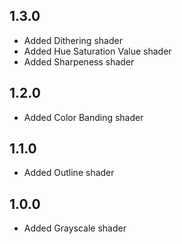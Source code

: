 ## 1.3.0
- Added Dithering shader
- Added Hue Saturation Value shader
- Added Sharpeness shader

## 1.2.0
- Added Color Banding shader

## 1.1.0
- Added Outline shader

## 1.0.0
- Added Grayscale shader